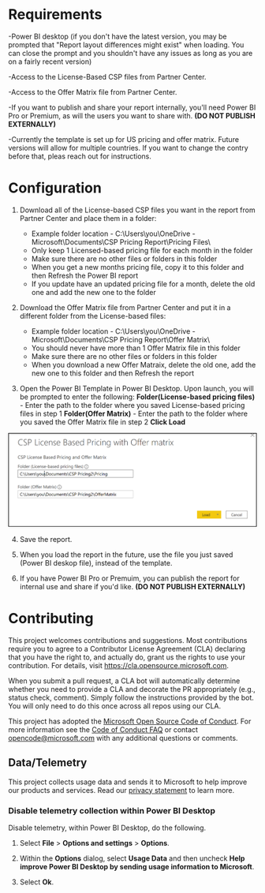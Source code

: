 # Requirements

-Power BI desktop (if you don't have the latest version, you may be prompted that "Report layout differences might exist" when loading.  You can close the prompt and you shouldn't have any issues as long as you are on a fairly recent version)

-Access to the License-Based CSP files from Partner Center.

-Access to the Offer Matrix file from Partner Center.

-If you want to publish and share your report internally, you'll need Power BI Pro or Premium, as will the users you want to share with. **(DO NOT PUBLISH EXTERNALLY)**

-Currently the template is set up for US pricing and offer matrix.  Future versions will allow for multiple countries.  If you want to change the contry before that, pleas reach out for instructions. 

# Configuration

1. Download all of the License-based CSP files you want in the report from Partner Center and place them in a folder:
   * Example folder location - C:\Users\you\OneDrive - Microsoft\Documents\CSP Pricing Report\Pricing Files\
   * Only keep 1 Licensed-based pricing file for each month in the folder
   * Make sure there are no other files or folders in this folder
   * When you get a new months pricing file, copy it to this folder and then Refresh the Power BI report
   * If you update have an updated pricing file for a month, delete the old one and add the new one to the folder

2. Download the Offer Matrix file from Partner Center and put it in a different folder from the License-based files:
   * Example folder location - C:\Users\you\OneDrive - Microsoft\Documents\CSP Pricing Report\Offer Matrix\
   * You should never have more than 1 Offer Matrix file in this folder
   * Make sure there are no other files or folders in this folder
   * When you download a new Offer Matraix, delete the old one, add the new one to this folder and then Refresh the report

3. Open the Power BI Template in Power BI Desktop.  Upon launch, you will be prompted to enter the following: 
**Folder(License-based pricing files)** -  Enter the path to the folder where you saved License-based pricing files in step 1
**Folder(Offer Matrix)** -  Enter the path to the folder where you saved the Offer Matrix file in step 2 
**Click Load**

![Folder locations](docs/images/enter_folder_location.png)
      
4. Save the report.

5. When you load the report in the future, use the file you just saved (Power BI deskop file), instead of the template.

6. If you have Power BI Pro or Premuim,  you can publish the report for internal use and share if you'd like. **(DO NOT PUBLISH EXTERNALLY)**

# Contributing

This project welcomes contributions and suggestions.  Most contributions require you to agree to a
Contributor License Agreement (CLA) declaring that you have the right to, and actually do, grant us
the rights to use your contribution. For details, visit https://cla.opensource.microsoft.com.

When you submit a pull request, a CLA bot will automatically determine whether you need to provide
a CLA and decorate the PR appropriately (e.g., status check, comment). Simply follow the instructions
provided by the bot. You will only need to do this once across all repos using our CLA.

This project has adopted the [Microsoft Open Source Code of Conduct](https://opensource.microsoft.com/codeofconduct/).
For more information see the [Code of Conduct FAQ](https://opensource.microsoft.com/codeofconduct/faq/) or
contact [opencode@microsoft.com](mailto:opencode@microsoft.com) with any additional questions or comments.

## Data/Telemetry

This project collects usage data and sends it to Microsoft to help improve our products and services. Read our [privacy statement](http://go.microsoft.com/fwlink/?LinkId=521839) to learn more.

### Disable telemetry collection within Power BI Desktop

Disable telemetry, within Power BI Desktop, do the following.

1. Select **File** > **Options and settings** > **Options**.

2. Within the **Options** dialog, select **Usage Data** and then uncheck **Help improve Power BI Desktop by sending usage information to Microsoft**.

3. Select **Ok**.
